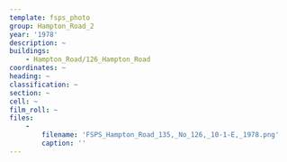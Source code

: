 ```yaml
---
template: fsps_photo
group: Hampton_Road_2
year: '1978'
description: ~
buildings:
    - Hampton_Road/126_Hampton_Road
coordinates: ~
heading: ~
classification: ~
section: ~
cell: ~
film_roll: ~
files:
    -
        filename: 'FSPS_Hampton_Road_135,_No_126,_10-1-E,_1978.png'
        caption: ''
---
```

